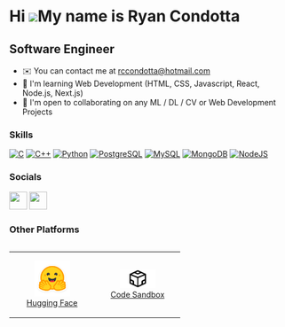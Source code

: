 Hi ![](https://user-images.githubusercontent.com/18350557/176309783-0785949b-9127-417c-8b55-ab5a4333674e.gif)My name is Ryan Condotta
=====================================================================================================================================

Software Engineer
-----------------

* ✉️  You can contact me at [rccondotta@hotmail.com](mailto:rccondotta@hotmail.com)
* 🧠  I'm learning Web Development (HTML, CSS, Javascript, React, Node.js, Next.js)
* 🤝  I'm open to collaborating on any ML / DL / CV or Web Development Projects

### Skills

<p align="left">
<a href="https://docs.microsoft.com/en-us/cpp/?view=msvc-170" target="_blank" rel="noreferrer"><img src="https://raw.githubusercontent.com/danielcranney/readme-generator/main/public/icons/skills/c-colored.svg" width="36" height="36" alt="C" /></a>
<a href="https://docs.microsoft.com/en-us/cpp/?view=msvc-170" target="_blank" rel="noreferrer"><img src="https://raw.githubusercontent.com/danielcranney/readme-generator/main/public/icons/skills/cplusplus-colored.svg" width="36" height="36" alt="C++" /></a>
<a href="https://www.python.org/" target="_blank" rel="noreferrer"><img src="https://raw.githubusercontent.com/danielcranney/readme-generator/main/public/icons/skills/python-colored.svg" width="36" height="36" alt="Python" /></a>
<a href="https://www.postgresql.org/" target="_blank" rel="noreferrer"><img src="https://raw.githubusercontent.com/danielcranney/readme-generator/main/public/icons/skills/postgresql-colored.svg" width="36" height="36" alt="PostgreSQL" /></a>
<a href="https://www.mysql.com/" target="_blank" rel="noreferrer"><img src="https://raw.githubusercontent.com/danielcranney/readme-generator/main/public/icons/skills/mysql-colored.svg" width="36" height="36" alt="MySQL" /></a>
<a href="https://www.mongodb.com/" target="_blank" rel="noreferrer"><img src="https://raw.githubusercontent.com/danielcranney/readme-generator/main/public/icons/skills/mongodb-colored.svg" width="36" height="36" alt="MongoDB" /></a>
<a href="https://nodejs.org/en" target="_blank" rel="noreferrer"><img src="https://raw.githubusercontent.com/danielcranney/profileme-dev/main/public/icons/skills/nodejs-colored.svg" width="36" height="36" alt="NodeJS" /></a>
 
</p>

### Socials

<p align="left"> <a href="https://www.github.com/rccondotta" target="_blank" rel="noreferrer"><img src="https://raw.githubusercontent.com/danielcranney/readme-generator/main/public/icons/socials/github.svg" width="32" height="32" /></a> <a href="https://www.linkedin.com/in/ryan-condotta" target="_blank" rel="noreferrer"><img src="https://raw.githubusercontent.com/danielcranney/readme-generator/main/public/icons/socials/linkedin.svg" width="32" height="32" /></a></p>

</p>

### Other Platforms
<div align="center">
    <table align="left">
        <tr>
            <td align="center" width="140" height="112.43">
                <!-- Replace '#' with the link to your Hugging Face profile -->
                <a href="[#](https://huggingface.co/rccondotta)">
                    <img src="./assets/icons/huggingface.png" width="65px"/>
                    <br /> Hugging Face
                </a>
            </td>
            <td align="center" width="140" height="112.43">
                <!-- Replace '#' with the link to your Code Sandbox profile -->
                <a href="[#](https://codesandbox.io/u/rccondotta)">
                    <img src="./assets/icons/codesandbox.png" width="65px"/>
                    <br /> Code Sandbox
                </a>
            </td>
        </tr>
    </table>
</div>

